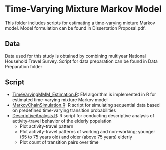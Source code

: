 # Time-Varying Mixture Markov Model
This folder includes scripts for estimating a time-varying mixture Markov model. Model formulation can be found in Dissertation Proposal.pdf.

## Data
Data used for this study is obtained by combining multiyear National Household Travel Survey. Script for data preparation can be found in Data Preparation folder

## Script
* [TimeVaryingMMM_Estimation.R](TimeVaryingMMM_Estimation.R): EM algorithm is implemented in R for estimated time-varying mixture Markov model
* [MarkovChainSimulation.R](MarkovChainSimulation.R): R script for simulating sequential data based on predefined time-varying transition probabilities
* [DescriptiveAnalysis.R](DescriptiveAnalysis.R): R script for conducting descriptive analysis of activity-travel behavior of the elderly population
  * Plot activity-travel pattern
  * Plot activity-travel patterns of working and non-working; younger (65 to 75 years old) and older (above 75 years) elderly
  * Plot count of transition pairs over time

